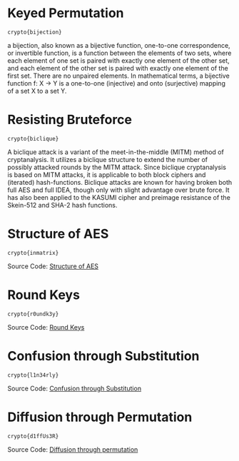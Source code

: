 # Keyed Permutation
```
crypto{bijection}
```

a bijection, also known as a bijective function, one-to-one correspondence, or invertible function, is a function between the elements of two sets, where each element of one set is paired with exactly one element of the other set, and each element of the other set is paired with exactly one element of the first set. There are no unpaired elements. In mathematical terms, a bijective function f: X → Y is a one-to-one (injective) and onto (surjective) mapping of a set X to a set Y.

# Resisting Bruteforce
```
crypto{biclique}
```

A biclique attack is a variant of the meet-in-the-middle (MITM) method of cryptanalysis. It utilizes a biclique structure to extend the number of possibly attacked rounds by the MITM attack. Since biclique cryptanalysis is based on MITM attacks, it is applicable to both block ciphers and (iterated) hash-functions. Biclique attacks are known for having broken both full AES and full IDEA, though only with slight advantage over brute force. It has also been applied to the KASUMI cipher and preimage resistance of the Skein-512 and SHA-2 hash functions.

# Structure of AES
```
crypto{inmatrix}
```

Source Code: [Structure of AES](matrix.py)

# Round Keys
```
crypto{r0undk3y}
```

Source Code: [Round Keys](round_key.py)

# Confusion through Substitution
```
crypto{l1n34rly}
```

Source Code: [Confusion through Substitution](substitution.py)

# Diffusion through Permutation
```
crypto{d1ffUs3R}
```

Source Code: [Diffusion through permutation](diffusion.py)